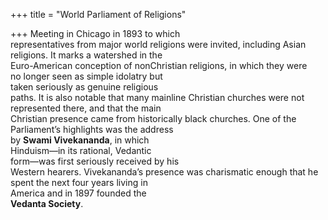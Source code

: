 +++
title = "World Parliament of Religions"

+++
Meeting in Chicago in 1893 to which  
representatives from major world religions were invited, including Asian religions. It marks a watershed in the  
Euro-American conception of nonChristian religions, in which they were  
no longer seen as simple idolatry but  
taken seriously as genuine religious  
paths. It is also notable that many mainline Christian churches were not represented there, and that the main  
Christian presence came from historically black churches. One of the  
Parliament’s highlights was the address  
by **Swami Vivekananda**, in which  
Hinduism—in its rational, Vedantic  
form—was first seriously received by his  
Western hearers. Vivekananda’s presence was charismatic enough that he  
spent the next four years living in  
America and in 1897 founded the  
**Vedanta Society**.